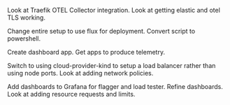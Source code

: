 Look at Traefik OTEL Collector integration.
Look at getting elastic and otel TLS working.

Change entire setup to use flux for deployment.
Convert script to powershell.

Create dashboard app.
Get apps to produce telemetry.

Switch to using cloud-provider-kind to setup a load balancer rather than using node ports.
Look at adding network policies.

Add dashboards to Grafana for flagger and load tester.
Refine dashboards.
Look at adding resource requests and limits.
